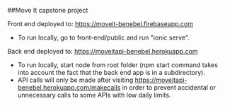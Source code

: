 ##Move It capstone project

Front end deployed to: https://moveit-benebel.firebaseapp.com
- To run locally, go to front-end/public and run "ionic serve".

Back end deployed to: https://moveitapi-benebel.herokuapp.com
- To run locally, start node from root folder (npm start command takes into account the fact that the back end app is in a subdirectory).
- API calls will only be made after visiting https://moveitapi-benebel.herokuapp.com/makecalls in order to prevent accidental or unnecessary calls to some APIs with low daily limits.

